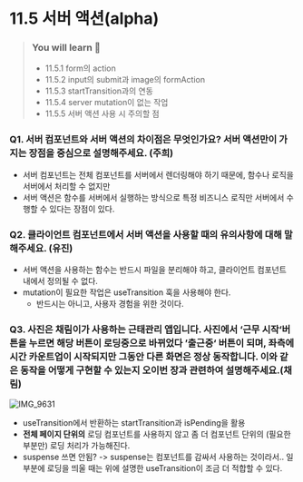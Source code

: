 # 11.5 서버 액션(alpha)

> ### You will learn 📝
>
>- 11.5.1 form의 action
>- 11.5.2 input의 submit과 image의 formAction
>- 11.5.3 startTransition과의 연동
>- 11.5.4 server mutation이 없는 작업
>- 11.5.5 서버 액션 사용 시 주의할 점

### Q1. 서버 컴포넌트와 서버 액션의 차이점은 무엇인가요? 서버 액션만이 가지는 장점을 중심으로 설명해주세요. (주희)
- 서버 컴포넌트는 전체 컴포넌트를 서버에서 렌더링해야 하기 때문에, 함수나 로직을 서버에서 처리할 수 없지만
- 서버 액션은 함수를 서버에서 실행하는 방식으로 특정 비즈니스 로직만 서버에서 수행할 수 있다는 장점이 있다.

### Q2. 클라이언트 컴포넌트에서 서버 액션을 사용할 때의 유의사항에 대해 말해주세요. (유진)
- 서버 액션을 사용하는 함수는 반드시 파일을 분리해야 하고, 클라이언트 컴포넌트 내에서 정의될 수 없다.
- mutation이 필요한 작업은 useTransition 훅을 사용해야 한다.
  - 반드시는 아니고, 사용자 경험을 위한 것이다.

### Q3. 사진은 채림이가 사용하는 근태관리 앱입니다. 사진에서 ‘근무 시작‘버튼을 누르면 해당 버튼이 로딩중으로 바뀌었다 ’출근중‘ 버튼이 되며, 좌측에 시간 카운트업이 시작되지만 그동안 다른 화면은 정상 동작합니다. 이와 같은 동작을 어떻게 구현할 수 있는지 오이번 장과 관련하여 설명해주세요.(채림)
![IMG_9631](https://github.com/user-attachments/assets/071ae43c-36ac-459b-8007-a2acba585139)
- useTransition에서 반환하는 startTransition과 isPending을 활용
- **전체 페이지 단위의** 로딩 컴포넌트를 사용하지 않고 좀 더 컴포넌트 단위의 (필요한 부분만) 로딩 처리가 가능해진다.
- suspense 쓰면 안됨? -> suspense는 컴포넌트를 감싸서 사용하는 것이라서.. 일부분에 로딩을 띄울 때는 위에 설명한 useTransition이 조금 더 적합할 수 있다.
